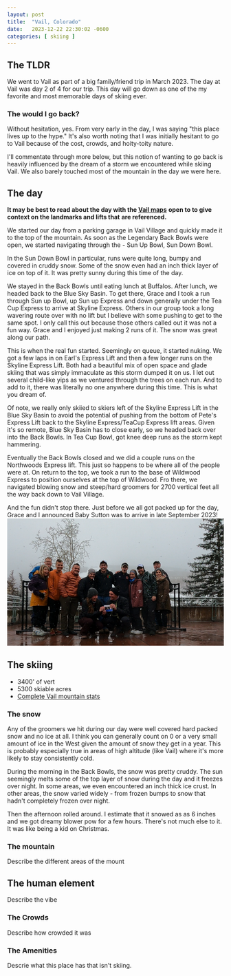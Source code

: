 ```yaml
---
layout: post
title:  "Vail, Colorado"
date:   2023-12-22 22:30:02 -0600
categories: [ skiing ]
---
```


## The TLDR
We went to Vail as part of a big family/friend
trip in March 2023. The day at Vail was day 
2 of 4 for our trip. This day will go down
as one of the my favorite and most memorable 
days of skiing ever. 

### The would I go back?
Without hesitation, yes. From very early in the 
day, I was saying "this place lives up to the hype."
It's also worth noting that I was initially 
hesitant to go to Vail because of the cost, crowds,
and hoity-toity nature. 

I'll commentate through more below, but this notion of 
wanting to go back is heavily influenced by the 
dream of a storm we encountered while skiing Vail. We also
barely touched most of the mountain in the day we were here.

## The day
__It may be best to read about the day with the [Vail maps]__
__open to to give context on the landmarks and lifts that__
__are referenced.__

We started our day from a parking garage in Vail Village
and quickly made it to the top of the mountain. As soon
as the Legendary Back Bowls were open, we started navigating
through the - Sun Up Bowl, Sun Down Bowl.

In the Sun Down Bowl in particular, runs were quite long,
bumpy and covered in cruddy snow. Some of the snow even had
an inch thick layer of ice on top of it. It was pretty sunny
during this time of the day. 

We stayed in the Back Bowls until eating lunch at Buffalos. 
After lunch, we headed back to the Blue Sky Basin. To get there,
Grace and I took a run through Sun up Bowl, up Sun up Express and
down generally under the Tea Cup Express to arrive at Skyline Express.
Others in our group took a long wavering route over with no lift but 
I believe with some pushing to get to the same spot. I only call this
out because those others called out it was not a fun way. Grace and
I enjoyed just making 2 runs of it. The snow was great along our 
path. 

This is when the real fun started. Seemingly on queue, it started 
nuking. We got a few laps in on Earl's Express Lift and then
a few longer runs on the Skyline Express Lift. Both had a beautiful
mix of open space and glade skiing that was simply immaculate
as this storm dumped it on us. I let out several child-like
yips as we ventured through the trees on each run. And to add to it,
there was literally no one anywhere during this time. This is 
what you dream of.

Of note, we really only skiied to skiers left of the Skyline Express 
Lift in the Blue Sky Basin to avoid the potential of pushing from
the bottom of Pete's Express Lift back to the Skyline Express/TeaCup 
Express lift areas. Given it's so remote, Blue Sky Basin has to close early, so we 
headed back over into the Back Bowls. In Tea Cup Bowl, got knee deep
runs as the storm kept hammering. 

Eventually the Back Bowls closed 
and we did a couple runs on the Northwoods Express lift. This just
so happens to be where all of the people were at. On return to the top,
we took a run to the base of Wildwood Express to position ourselves
at the top of Wildwood. Fro there, we
navigated blowing snow and steep/hard groomers for 2700 vertical feet
all the way back down to Vail Village. 

And the fun didn't stop there. Just before we all got packed up 
for the day, Grace and I announced Baby Sutton was to arrive in
late September 2023!
![Baby Reveal]

## The skiing
- 3400' of vert
- 5300 skiable acres
- [Complete Vail mountain stats]

### The snow
Any of the groomers we hit during our day were well covered
hard packed snow and no ice at all. I think you can
generally count on 0 or a very small amount of ice in the 
West given the amount of snow they get in a year. This is 
probably especially true in areas of high altitude (like Vail)
where it's more likely to stay consistently cold.

During the morning in the Back Bowls, the snow was 
pretty cruddy. The sun seemingly melts some of the top layer
of snow during the day and it freezes over night. In some
areas, we even encountered an inch thick ice crust. In other
areas, the snow varied widely - from frozen bumps to snow that
hadn't completely frozen over night.

Then the afternoon rolled around. I estimate that it snowed as
as 6 inches and we got dreamy blower pow for a few hours. 
There's not much else to it. It was like being a kid on 
Christmas.

### The mountain
Describe the different areas of the mount

## The human element
Describe the vibe
 
### The Crowds
Describe how crowded it was

### The Amenities
Descrie what this place has that isn't skiing.

[Vail maps]:https://www.vail.com/the-mountain/about-the-mountain/trail-map.aspx
[Baby Reveal]:/assets/images/vailBabyReveal2023.PNG
[Complete Vail mountain stats]:https://www.vail.com/the-mountain/about-the-mountain/mountain-info.aspx